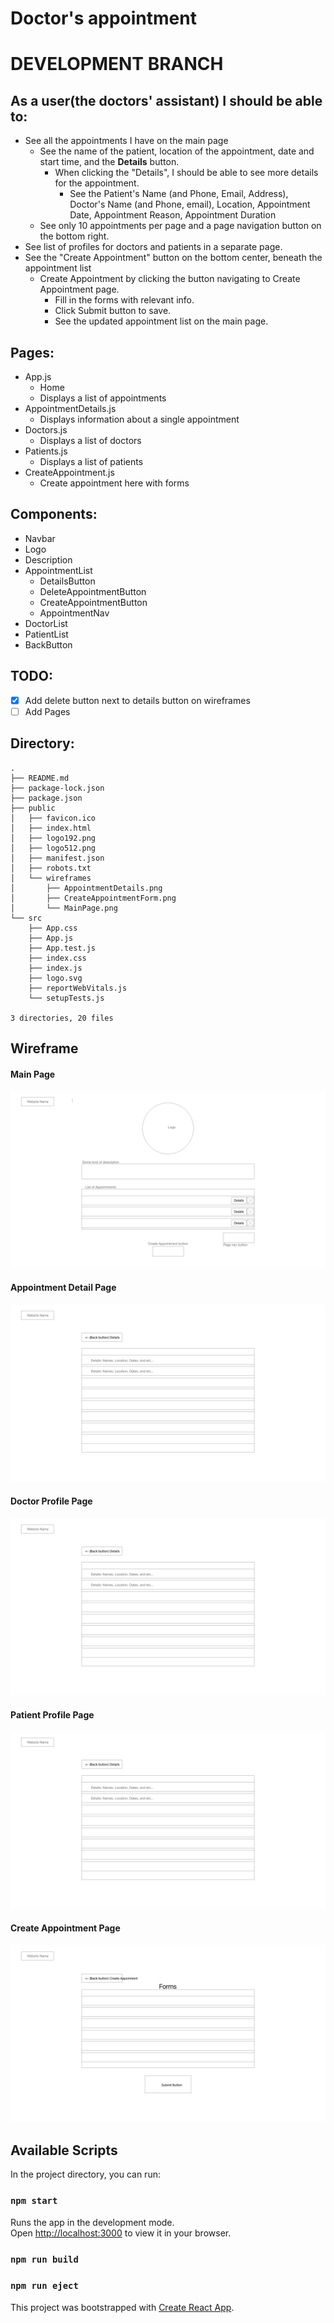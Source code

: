 # Doctor's appointment

# DEVELOPMENT BRANCH

## As a user(the doctors' assistant) I should be able to:

- See all the appointments I have on the main page
  - See the name of the patient, location of the appointment, date and start time, and the **Details** button.
    - When clicking the "Details", I should be able to see more details for the appointment.
      - See the Patient's Name (and Phone, Email, Address), Doctor's Name (and Phone, email), Location, Appointment Date, Appointment Reason, Appointment Duration
  - See only 10 appointments per page and a page navigation button on the bottom right.
- See list of profiles for doctors and patients in a separate page.
- See the "Create Appointment" button on the bottom center, beneath the appointment list
  - Create Appointment by clicking the button navigating to Create Appointment page.
    - Fill in the forms with relevant info.
    - Click Submit button to save.
    - See the updated appointment list on the main page.

## Pages: 
- App.js 
  - Home
  - Displays a list of appointments
- AppointmentDetails.js
  - Displays information about a single appointment
- Doctors.js 
  - Displays a list of doctors
- Patients.js
  - Displays a list of patients
- CreateAppointment.js
  - Create appointment here with forms

## Components:
- Navbar
- Logo
- Description
- AppointmentList
  - DetailsButton
  - DeleteAppointmentButton
  - CreateAppointmentButton
  - AppointmentNav
- DoctorList
- PatientList
- BackButton



## TODO:

- [x] Add delete button next to details button on wireframes
- [ ] Add Pages

## Directory:

```
.
├── README.md
├── package-lock.json
├── package.json
├── public
│   ├── favicon.ico
│   ├── index.html
│   ├── logo192.png
│   ├── logo512.png
│   ├── manifest.json
│   ├── robots.txt
│   └── wireframes
│       ├── AppointmentDetails.png
│       ├── CreateAppointmentForm.png
│       └── MainPage.png
└── src
    ├── App.css
    ├── App.js
    ├── App.test.js
    ├── index.css
    ├── index.js
    ├── logo.svg
    ├── reportWebVitals.js
    └── setupTests.js

3 directories, 20 files
```

## Wireframe

#### Main Page

![Main Page](./public/wireframes/main_page.png)

#### Appointment Detail Page

![Details Page](./public/wireframes/appointment_detail_list.png)

#### Doctor Profile Page

![Doctor Page](./public/wireframes/doctor_profile_list.png)

#### Patient Profile Page

![Patient Page](./public/wireframes/patient_profile_list.png)

#### Create Appointment Page

![Create Appointment Page](./public/wireframes/create_appointment_form.png)

## Available Scripts

In the project directory, you can run:

### `npm start`

Runs the app in the development mode.\
Open [http://localhost:3000](http://localhost:3000) to view it in your browser.

### `npm run build`

### `npm run eject`

This project was bootstrapped with [Create React App](https://github.com/facebook/create-react-app).
